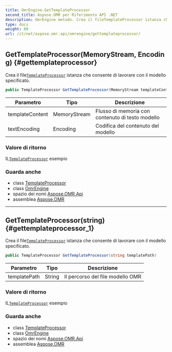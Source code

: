 ```yaml
---
title: OmrEngine.GetTemplateProcessor
second_title: Aspose.OMR per Riferimento API .NET
description: OmrEngine metodo. Crea il fileTemplateProcessor istanza che consente di lavorare con il modello specificato.
type: docs
weight: 60
url: /it/net/aspose.omr.api/omrengine/gettemplateprocessor/
---
```

## GetTemplateProcessor(MemoryStream, Encoding) {#gettemplateprocessor}

Crea il file[`TemplateProcessor`](../../templateprocessor/) istanza che consente di lavorare con il modello specificato.

```csharp
public TemplateProcessor GetTemplateProcessor(MemoryStream templateContent, Encoding textEncoding)
```

| Parametro | Tipo | Descrizione |
| --- | --- | --- |
| templateContent | MemoryStream | Flusso di memoria con contenuto di testo modello |
| textEncoding | Encoding | Codifica del contenuto del modello |

### Valore di ritorno

IL[`TemplateProcessor`](../../templateprocessor/) esempio

### Guarda anche

* class [TemplateProcessor](../../templateprocessor/)
* class [OmrEngine](../)
* spazio dei nomi [Aspose.OMR.Api](../../omrengine/)
* assemblea [Aspose.OMR](../../../)

---

## GetTemplateProcessor(string) {#gettemplateprocessor_1}

Crea il file[`TemplateProcessor`](../../templateprocessor/) istanza che consente di lavorare con il modello specificato.

```csharp
public TemplateProcessor GetTemplateProcessor(string templatePath)
```

| Parametro | Tipo | Descrizione |
| --- | --- | --- |
| templatePath | String | Il percorso del file modello OMR |

### Valore di ritorno

IL[`TemplateProcessor`](../../templateprocessor/) esempio

### Guarda anche

* class [TemplateProcessor](../../templateprocessor/)
* class [OmrEngine](../)
* spazio dei nomi [Aspose.OMR.Api](../../omrengine/)
* assemblea [Aspose.OMR](../../../)


